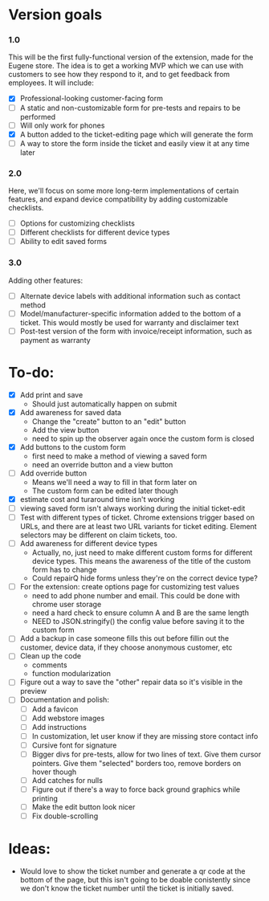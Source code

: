 # Version goals
### 1.0
This will be the first fully-functional version of the extension, made for the Eugene store.
The idea is to get a working MVP which we can use with customers to see how they respond to it, and to get feedback from employees. 
It will include:
- [x] Professional-looking customer-facing form
- [ ] A static and non-customizable form for pre-tests and repairs to be performed
- [ ] Will only work for phones
- [x] A button added to the ticket-editing page which will generate the form
- [ ] A way to store the form inside the ticket and easily view it at any time later

### 2.0 
Here, we'll focus on some more long-term implementations of certain features, and expand device compatibility by adding customizable checklists.
- [ ] Options for customizing checklists 
- [ ] Different checklists for different device types
- [ ] Ability to edit saved forms

### 3.0
Adding other features:
- [ ] Alternate device labels with additional information such as contact method
- [ ] Model/manufacturer-specific information added to the bottom of a ticket. This would mostly be used for warranty and disclaimer text
- [ ] Post-test version of the form with invoice/receipt information, such as payment as warranty

# To-do:
- [x] Add print and save
    - Should just automatically happen on submit
- [x] Add awareness for saved data
    - Change the "create" button to an "edit" button
    - Add the view button
    - need to spin up the observer again once the custom form is closed
- [x] Add buttons to the custom form 
    - first need to make a method of viewing a saved form
    - need an override button and a view button
- [ ] Add override button
    - Means we'll need a way to fill in that form later on
    - The custom form can be edited later though
- [x] estimate cost and turaround time isn't working
- [ ] viewing saved form isn't always working during the initial ticket-edit
- [ ] Test with different types of ticket. Chrome extensions trigger based on URLs, and there are at least two URL variants for ticket editing. Element selectors may be different on claim tickets, too.
- [ ] Add awareness for different device types
    - Actually, no, just need to make different custom forms for different device types. This means the awareness of the title of the custom form has to change
    - Could repairQ hide forms unless they're on the correct device type? 
- [ ] For the extension: create options page for customizing test values
    - need to add phone number and email. This could be done with chrome user storage
    - need a hard check to ensure column A and B are the same length
    - NEED to JSON.stringify() the config value before saving it to the custom form
- [ ] Add a backup in case someone fills this out before fillin out the customer, device data, if they choose anonymous customer, etc
- [ ] Clean up the code
    - comments
    - function modularization
- [ ] Figure out a way to save the "other" repair data so it's visible in the preview
- [ ] Documentation and polish:
    - [ ] Add a favicon
    - [ ] Add webstore images
    - [ ] Add instructions
    - [ ] In customization, let user know if they are missing store contact info
    - [ ] Cursive font for signature
    - [ ] Bigger divs for pre-tests, allow for two lines of text. Give them cursor pointers. Give them "selected" borders too, remove borders on hover though
    - [ ] Add catches for nulls
    - [ ] Figure out if there's a way to force back ground graphics while printing
    - [ ] Make the edit button look nicer
    - [ ] Fix double-scrolling

# Ideas:
- Would love to show the ticket number and generate a qr code at the bottom of the page, but this isn't going to be doable conistently since we don't know the ticket number until the ticket is initially saved.

